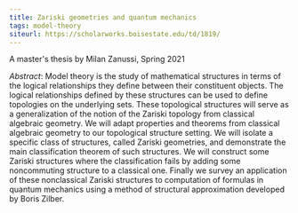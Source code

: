 ```yaml
---
title: Zariski geometries and quantum mechanics
tags: model-theory
siteurl: https://scholarworks.boisestate.edu/td/1819/
---
```


A master's thesis by Milan Zanussi, Spring 2021<!--more-->

*Abstract*: Model theory is the study of mathematical structures in terms of the logical relationships they define between their constituent objects. The logical relationships defined by these structures can be used to define topologies on the underlying sets. These topological structures will serve as a generalization of the notion of the Zariski topology from classical algebraic geometry. We will adapt properties and theorems from classical algebraic geometry to our topological structure setting. We will isolate a specific class of structures, called Zariski geometries, and demonstrate the main classification theorem of such structures. We will construct some Zariski structures where the classification fails by adding some noncommuting structure to a classical one. Finally we survey an application of these nonclassical Zariski structures to computation of formulas in quantum mechanics using a method of structural approximation developed by Boris Zilber.
